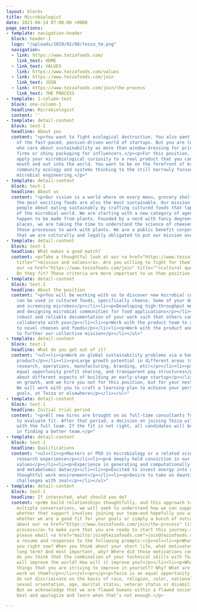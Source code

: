 ```yaml
---
layout: blocks
title: Microbiologist
date: 2021-06-14 07:00:00 +0000
page_sections:
- template: navigation-header
  block: header-1
  logo: "/uploads/2020/02/08/tezza_tm.png"
  navigation:
  - link: https://www.tezzafoods.com/
    link_text: HOME
  - link_text: VALUES
    link: https://www.tezzafoods.com/values
  - link: https://www.tezzafoods.com/join
    link_text: JOIN
  - link: https://www.tezzafoods.com/join/the-process
    link_text: THE PROCESS
- template: 1-column-text
  block: one-column-1
  headline: Microbiologist
  content: ''
- template: detail-content
  block: text-1
  headline: About you
  content: "<p>You want to fight ecological destruction. You also want to be a part
    of the fast-paced, passion-driven world of startups. But you are looking for people
    who care about sustainability as more than window-dressing for private equity
    firms or shiny packaging for influencers.</p><p>For this position, you want to
    apply your microbiological curiosity to a real product that you can put in your
    mouth and out into the world. You want to be on the forefront of bringing modern
    community ecology and systems thinking to the still narrowly focused field of
    microbial engineering.</p>"
- template: detail-content
  block: text-1
  headline: About us
  content: "<p>Our vision is a world where on every menu, grocery shelf, and table,
    the most exciting foods are also the most sustainable. Our mission is to excite
    people about eating sustainably by crafting cultured foods that tap into the diversity
    of the microbial world. We are starting with a new category of aged, hard cheeses—that
    happen to be made from plants. Founded by a nerd with fancy degrees from fancy
    places, we are taking the time to understand the science of cheesemaking and manipulating
    those processes to work with plants. We are a public benefit corporation, meaning
    that we are culturally and legally obligated to put our mission over money.</p>"
- template: detail-content
  block: text-1
  headline: What makes a good match?
  content: <p>Take a thoughtful look at our <a href="https://www.tezzafoods.com/values"
    title="">mission and values</a>. Are you willing to fight for them? Then ask yourself
    our <a href="https://www.tezzafoods.com/join" title="">cultural questions</a>.
    Do they fit? These criteria are more important to us than position-specific qualifications.</p>
- template: detail-content
  block: text-1
  headline: About the position
  content: "<p>You will be working with us to discover new microbial cultures that
    can be used in cultured foods, specifically cheese. Some of your duties will include:</p><ul><li><p>Isolating
    and screening microbes</p></li><li><p>Developing high-throughput methods for evaluating
    and designing microbial communities for food applications</p></li><li><p>Maintain
    robust and reliable documentation of your work such that others can effectively
    collaborate with you</p></li><li><p>Work with the product team to apply cultures
    to novel cheeses and foods</p></li><li><p>Work with the product and brand team
    to further our collective mission</p></li></ul>"
- template: detail-content
  block: text-1
  headline: What do you get out of it?
  content: "<ul><li><p>Work on global sustainability problems via a hands-on, tasty
    product</p></li><li><p>Large growth potential in different areas (management,
    research, operations, manufacturing, branding, etc)</p></li><li><p>Equity ownership,
    equal opportunity profit sharing, and transparent pay structures</p></li><li><p>Learn
    about different aspects of building an early-stage startup</p></li><li><p>We focus
    on growth, and we hire you not for this position, but for your next three positions.
    We will work with you to craft a learning plan to achieve your personal and career
    goals, at Tezza or elsewhere</p></li></ul>"
- template: detail-content
  block: text-1
  headline: Initial trial period
  content: "<p>All new hires are brought on as full-time consultants for three months
    to evaluate fit. After that period, a decision on joining Tezza will be made together
    with the full team. If the fit is not right, all candidates will be supported
    in finding a better team.</p>"
- template: detail-content
  block: text-1
  headline: Qualifications
  content: "<ul><li><p>Masters or PhD in microbiology or a related science with significant
    research experience</p></li><li><p>A deeply held conviction in our mission and
    values</p></li><li><p>Experience in generating and computationally analyzing genomic
    and metabolomic data</p></li><li><p>Excited to invest energy into a fast-paced,
    thoughtful work environment</p></li><li><p>Desire to take on daunting scientific
    challenges with zeal</p></li></ul>"
- template: detail-content
  block: text-1
  headline: If interested, what should you do?
  content: <p>We build relationships thoughtfully, and this approach takes time. Over
    multiple conversations, we will seek to understand how we can support you—and
    whether that support involves joining our team—and hopefully you will find out
    whether we are a good fit for your goals or simply a bunch of nutcases.</p><p>Read
    about our <a href="https://www.tezzafoods.com/join/the-process" title="">hiring
    process</a> to make sure that you are ready to start this journey.</p><p>To apply,
    please email <a href="mailto:join@tezzafoods.com">join@tezzafoods.com</a> with
    a resume and responses to the following prompts:</p><ol><li><p>What motivates
    you right now? When you think about your short life, what motivates you for the
    long term? And most important, why? Where did those motivations come from?</p></li><li><p>How
    do you think that the combination of your technical skills with Tezza’s mission
    will improve the world? How will it improve you?</p></li><li><p>What are seven
    things that you are striving to improve in yourself? Why? What are you doing to
    work on them?</p></li></ol><p></p><p>Tezza is an equal opportunity employer. We
    do not discriminate on the basis of race, religion, color, national origin, gender,
    sexual orientation, age, marital status, veteran status or disability status.
    But we acknowledge that we are flawed humans within a flawed society. We do our
    best and apologize and learn when that’s not enough.</p>

---
```

